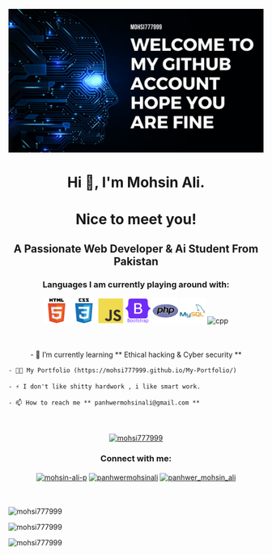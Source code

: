 ![logo](https://github.com/Mohsi777999/Mohsi777999/blob/main/First%20Quarter%20Proposal.jpg)
<h1 align="center">Hi 👋, I'm Mohsin Ali.</h1>
<h1 align="center">Nice to meet you!</h1>

<h2 align="center">A Passionate Web Developer & Ai Student From Pakistan</h2>



<h3 align="center">Languages I am currently playing around with:</h3>
<p align="center">
    <img src="https://raw.githubusercontent.com/devicons/devicon/master/icons/html5/html5-original-wordmark.svg"
        alt="html5" width="50" height="50" />
    <img src="https://raw.githubusercontent.com/devicons/devicon/master/icons/css3/css3-original-wordmark.svg"
        alt="css3" width="50" height="50" />
    <img src="https://raw.githubusercontent.com/devicons/devicon/master/icons/javascript/javascript-original.svg"
        alt="javascript" width="50" height="50" />
    <img src="https://raw.githubusercontent.com/devicons/devicon/master/icons/bootstrap/bootstrap-plain-wordmark.svg"
        alt="bootstrap" width="50" height="50" />
    <img src="https://raw.githubusercontent.com/devicons/devicon/master/icons/php/php-original.svg" alt="php" width="50"
        height="50" />
        <img src="https://raw.githubusercontent.com/devicons/devicon/master/icons/mysql/mysql-original-wordmark.svg"
        alt="mysql" width="50" height="50" />
    <img src="https://raw.githubusercontent.com/devicons/devicon/master/icons/cpp/cpp-original-wordmark.svg"
        alt="cpp" width="50" height="50" />
</p>

<p align="center" style="margin-top: 50px;">
    - 🌱 I’m currently learning ** Ethical hacking & Cyber security **

    - 👨‍💻 My Portfolio (https://mohsi777999.github.io/My-Portfolio/)

    - ⚡ I don't like shitty hardwork , i like smart work.

    - 📫 How to reach me ** panhwermohsinali@gmail.com **
</p>

<p align="center" style="margin-top: 50px;"><a href="https://github.com/ryo-ma/github-profile-trophy"><img
            src="https://github-profile-trophy.vercel.app/?username=mohsi777999" alt="mohsi777999" /></a></p>


<h3 align="center">Connect with me:</h3>
<p align="center" style="margin-bottom:50px;">
    <a href="https://linkedin.com/in/mohsin-ali-p" target="blank"><img align="center"
            src="https://raw.githubusercontent.com/rahuldkjain/github-profile-readme-generator/master/src/images/icons/Social/linked-in-alt.svg"
            alt="mohsin-ali-p" height="30" width="40" /></a>
    <a href="https://fb.com/panhwermohsinali" target="blank"><img align="center"
            src="https://raw.githubusercontent.com/rahuldkjain/github-profile-readme-generator/master/src/images/icons/Social/facebook.svg"
            alt="panhwermohsinali" height="30" width="40" /></a>
    <a href="https://instagram.com/panhwer_mohsin_ali" target="blank"><img align="center"
            src="https://raw.githubusercontent.com/rahuldkjain/github-profile-readme-generator/master/src/images/icons/Social/instagram.svg"
            alt="panhwer_mohsin_ali" height="30" width="40" /></a>
</p>

<p><img  src="https://github-readme-streak-stats.herokuapp.com/?user=mohsi777999&" alt="mohsi777999" />
</p>

<p><img 
        src="https://github-readme-stats.vercel.app/api?username=mohsi777999&show_icons=true&locale=en"
        alt="mohsi777999" /></p>

<p><img 
        src="https://github-readme-stats.vercel.app/api/top-langs?username=mohsi777999&show_icons=true&locale=en&layout=compact"
        alt="mohsi777999" /></p>

